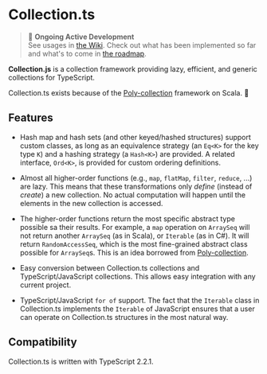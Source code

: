 # Collection.ts

> 🚧 __Ongoing Active Development__  
> See usages in [the Wiki](https://github.com/jyuhuan/collection-ts/wiki/Usage-Highlights). Check out what has been implemented so far and what's to come in [the roadmap](https://github.com/jyuhuan/collection-ts/wiki/Roadmap).

__Collection.js__ is a collection framework providing lazy, efficient, and generic collections for TypeScript. 



Collection.ts exists because of the [Poly-collection](https://github.com/ctongfei/poly-collection) framework on Scala. 🌹


## Features

- Hash map and hash sets (and other keyed/hashed structures) support custom classes, as long as an equivalence strategy (an `Eq<K>` for the key type `K`) and a hashing strategy (a `Hash<K>`) are provided. A related interface, `Ord<K>`, is provided for custom ordering definitions. 

- Almost all higher-order functions (e.g., `map`, `flatMap`, `filter`, `reduce`, ...) are lazy. This means that these transformations only _define_ (instead of _create_) a new collection. No actual computation will happen until the elements in the new collection is accessed.

- The higher-order functions return the most specific abstract type possible sa their results. For example, a `map` operation on `ArraySeq` will not return another `ArraySeq` (as in Scala), or `Iterable` (as in C#). It will return `RandomAccessSeq`, which is the most fine-grained abstract class possible for `ArraySeq`s. This is an idea borrowed from [Poly-collection](https://github.com/ctongfei/poly-collection). 

- Easy conversion between Collection.ts collections and TypeScript/JavaScript collections. This allows easy integration with any current project. 

- TypeScript/JavaScript `for of` support. The fact that the `Iterable` class in Collection.ts implements the `Iterable` of JavaScript ensures that a user can operate on Collection.ts structures in the most natural way. 

## Compatibility

Collection.ts is written with TypeScript 2.2.1.

